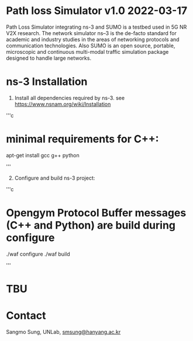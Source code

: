 # Path loss Simulator v1.0  2022-03-17

Path Loss Simulator integrating ns-3 and SUMO is a testbed used in 5G NR V2X research. The network simulator ns–3 is the de-facto standard for academic and industry studies in the areas of networking protocols and communication technologies. Also SUMO is an open source, portable, microscopic and continuous multi-modal traffic simulation package designed to handle large networks.

# ns-3 Installation

1. Install all dependencies required by ns-3. 
see https://www.nsnam.org/wiki/Installation

'''c

# minimal requirements for C++:
apt-get install gcc g++ python

'''

2. Configure and build ns-3 project:

'''c

# Opengym Protocol Buffer messages (C++ and Python) are build during configure
./waf configure
./waf build


'''

# TBU

# Contact
Sangmo Sung, UNLab, smsung@hanyang.ac.kr

